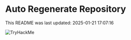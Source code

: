 # Auto Regenerate Repository

This README was last updated: 2025-01-21 17:07:16

 ![TryHackMe](https://tryhackme.com/badge/533634)